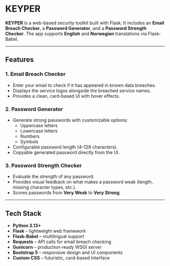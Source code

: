 # KEYPER

**KEYPER** is a web-based security toolkit built with Flask. It includes an **Email Breach Checker**, a **Password Generator**, and a **Password Strength Checker**. The app supports **English** and **Norwegian** translations via Flask-Babel.

---

## Features

### 1. Email Breach Checker
- Enter your email to check if it has appeared in known data breaches.
- Displays the service logos alongside the breached service names.
- Provides a clean, card-based UI with hover effects.

### 2. Password Generator
- Generate strong passwords with customizable options:
  - Uppercase letters
  - Lowercase letters
  - Numbers
  - Symbols
- Configurable password length (4–128 characters).
- Copyable generated password directly from the UI.

### 3. Password Strength Checker
- Evaluate the strength of any password.
- Provides visual feedback on what makes a password weak (length, missing character types, etc.).
- Scores passwords from **Very Weak** to **Very Strong**.

---

## Tech Stack
- **Python 3.13+**
- **Flask** – lightweight web framework
- **Flask-Babel** – multilingual support
- **Requests** – API calls for email breach checking
- **Gunicorn** – production-ready WSGI server
- **Bootstrap 5** – responsive design and UI components
- **Custom CSS** – futuristic, card-based interface


